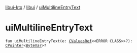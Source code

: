 [libui-ktx](../index.md) / [libui](index.md) / [uiMultilineEntryText](./ui-multiline-entry-text.md)

# uiMultilineEntryText

`fun uiMultilineEntryText(e: `[`CValuesRef`](../kotlinx.cinterop/-c-values-ref/index.md)`<<ERROR CLASS>>?): `[`CPointer`](../kotlinx.cinterop/-c-pointer/index.md)`<`[`ByteVar`](../kotlinx.cinterop/-byte-var.md)`>?`